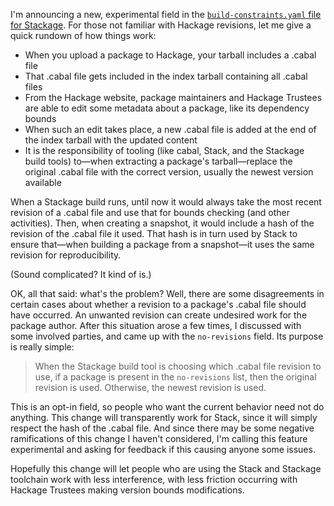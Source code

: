 I'm announcing a new, experimental field in the
[`build-constraints.yaml` file for Stackage](https://github.com/fpco/stackage/blob/1be82f516d5c3c4f276c8119bbae018034a42b25/build-constraints.yaml#L3979). For
those not familiar with Hackage revisions, let me give a quick rundown
of how things work:

* When you upload a package to Hackage, your tarball includes a .cabal
  file
* That .cabal file gets included in the index tarball containing all
  .cabal files
* From the Hackage website, package maintainers and Hackage Trustees
  are able to edit some metadata about a package, like its dependency
  bounds
* When such an edit takes place, a new .cabal file is added at the end
  of the index tarball with the updated content
* It is the responsibility of tooling (like cabal, Stack, and the
  Stackage build tools) to&mdash;when extracting a package's
  tarball&mdash;replace the original .cabal file with the correct
  version, usually the newest version available

When a Stackage build runs, until now it would always take the most
recent revision of a .cabal file and use that for bounds checking (and
other activities). Then, when creating a snapshot, it would include a
hash of the revision of the .cabal file it used. That hash is in turn
used by Stack to ensure that&mdash;when building a package from a
snapshot&mdash;it uses the same revision for reproducibility.

(Sound complicated? It kind of is.)

OK, all that said: what's the problem? Well, there are some
disagreements in certain cases about whether a revision to a package's
.cabal file should have occurred. An unwanted revision can create
undesired work for the package author. After this situation arose a
few times, I discussed with some involved parties, and came up with
the `no-revisions` field. Its purpose is really simple:

> When the Stackage build tool is choosing which .cabal file revision
> to use, if a package is present in the `no-revisions` list, then the
> original revision is used. Otherwise, the newest revision is used.

This is an opt-in field, so people who want the current behavior need
not do anything. This change will transparently work for Stack, since
it will simply respect the hash of the .cabal file. And since there
may be some negative ramifications of this change I haven't
considered, I'm calling this feature experimental and asking for
feedback if this causing anyone some issues.

Hopefully this change will let people who are using the Stack and
Stackage toolchain work with less interference, with less friction
occurring with Hackage Trustees making version bounds modifications.
